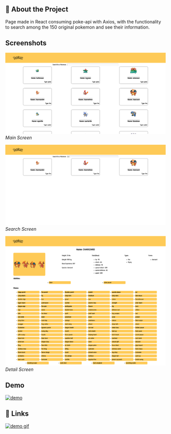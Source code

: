 ## 🚀 About the Project
Page made in React consuming poke-api with Axios, with the functionality to search among the 150 original pokemon and see their information.


## Screenshots
![Main Screen](./src/assets/images/screen1.png)
*Main Screen*

![Search Screen](./src/assets/images/screen2.png)
*Search Screen*

![Detail Screen](./src/assets/images/screen3.png)
*Detail Screen*

## Demo
[<img src="https://j.gifs.com/r2NO4w.gif" width="550" alt="demo" />](https://j.gifs.com/r2NO4w.gif)

## 🔗 Links
[![demo gif](https://img.shields.io/badge/gif-000?style=for-the-badge&logo=ko-fi&logoColor=white)](https://j.gifs.com/r2NO4w.gif)